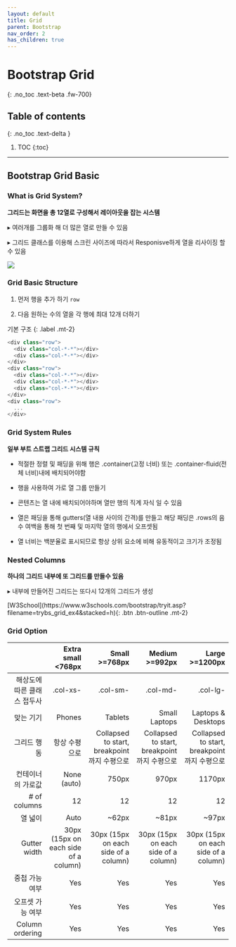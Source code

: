 ```yaml
---
layout: default
title: Grid
parent: Bootstrap
nav_order: 2
has_children: true
---
```


# Bootstrap Grid
{: .no_toc .text-beta .fw-700}

## Table of contents
{: .no_toc .text-delta }

1. TOC
{:toc}

---

## Bootstrap Grid Basic

### What is Grid System?

**그리드는 화면을 총 12열로 구성해서 레이아웃을 잡는 시스템**

&#9656; 여러개를 그룹화 해 더 많은 열로 만들 수 있음

&#9656; 그리드 클래스를 이용해 스크린 사이즈에 따라서 Responisve하게 열을 리사이징 할 수 있음

![](https://gekdev.github.io/assets/images/gridsystem.PNG)

### Grid Basic Structure

1. 먼저 행을 추가 하기 `row`

2. 다음 원하는 수의 열을 각 행에 최대 12개 더하기

기본 구조
{: .label .mt-2}
```js
<div class="row">
  <div class="col-*-*"></div>
  <div class="col-*-*"></div>
</div>
<div class="row">
  <div class="col-*-*"></div>
  <div class="col-*-*"></div>
  <div class="col-*-*"></div>
</div>
<div class="row">
  ...
</div>
```

### Grid System Rules

**일부 부트 스트랩 그리드 시스템 규칙**

* 적절한 정렬 및 패딩을 위해 행은 .container(고정 너비) 또는 .container-fluid(전체 너비)내에 배치되어야함

* 행을 사용하여 가로 열 그룹 만들기

* 콘텐츠는 열 내에 배치되어야하며 열만 행의 직계 자식 일 수 있음

* 열은 패딩을 통해 gutters(열 내용 사이의 간격)를 만들고 해당 패딩은 .rows의 음수 여백을 통해 첫 번째 및 마지막 열의 행에서 오프셋됨

* 열 너비는 백분율로 표시되므로 항상 상위 요소에 비해 유동적이고 크기가 조정됨

### Nested Columns

**하나의 그리드 내부에 또 그리드를 만들수 있음**

&#9656; 내부에 만들어진 그리드는 또다시 12개의 그리드가 생성

<span class="fs-2">
[W3School](https://www.w3schools.com/bootstrap/tryit.asp?filename=trybs_grid_ex4&stacked=h){: .btn .btn-outline .mt-2}
</span>

### Grid Option

|  	                         | Extra small <768px	        | Small >=768px	                                | Medium >=992px	                               | Large >=1200px     |
|---------------------------:|---------------------------:|----------------------------------------------:|-----------------------------------------------:|-------------------:|
| 해상도에 따른 클래스 접두사  | .col-xs-	                  | .col-sm-	                                     | .col-md-	                                      | .col-lg-          |
| 맞는 기기             	    | Phones	                  | Tablets	                                      | Small Laptops                                 	| Laptops & Desktops |
| 그리드 행동                 | 항상 수평으로	             | Collapsed to start, breakpoint까지 수평으로	| Collapsed to start, breakpoint까지 수평으로	        | Collapsed to start, breakpoint까지 수평으로 |
| 컨테이너의 가로값            | None (auto)              |	750px                                        |	970px                                             | 1170px |
| # of columns		            | 12	| 12	| 12	| 12 |
| 열 넓이	| Auto	| ~62px	| ~81px	| ~97px |
| Gutter width	| 30px (15px on each side of a column)	| 30px (15px on each side of a column)	| 30px (15px on each side of a column)	| 30px (15px on each side of a column) |
| 중첩 가능 여부	 | Yes	| Yes	| Yes	| Yes |
| 오프셋 가능 여부	| Yes	| Yes	| Yes	| Yes |
| Column ordering	| Yes	| Yes	| Yes	| Yes |
